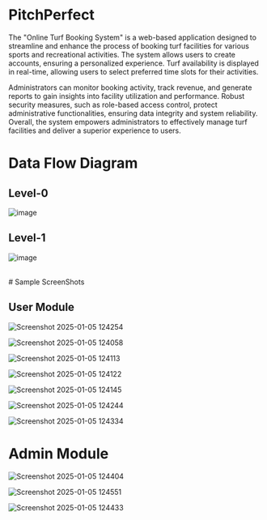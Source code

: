 # PitchPerfect
The "Online Turf Booking System" is a web-based application designed to streamline and enhance the process of booking turf facilities for various sports and recreational activities. The system allows users to create accounts, ensuring a personalized experience. Turf availability is displayed in real-time, allowing users to select preferred time slots for their activities. 

Administrators can monitor booking activity, track revenue, and generate reports to gain insights into facility utilization and performance. Robust security measures, such as role-based access control, protect administrative functionalities, ensuring data integrity and system reliability. Overall, the system empowers administrators to effectively manage turf facilities and deliver a superior experience to users.

# Data Flow Diagram

## Level-0
![image](https://github.com/user-attachments/assets/036857c7-9b2a-4956-84c3-cf5681886cd8)

## Level-1
![image](https://github.com/user-attachments/assets/cd1536c0-388c-47c3-ac10-508bf1417e43)

<br>
# Sample ScreenShots

## User Module

![Screenshot 2025-01-05 124254](https://github.com/user-attachments/assets/021ac8ce-ced3-403c-b30d-3e7beee2d666)

![Screenshot 2025-01-05 124058](https://github.com/user-attachments/assets/06ecb950-e59f-4975-8060-30778ab81b21)

![Screenshot 2025-01-05 124113](https://github.com/user-attachments/assets/e49961ae-a01f-4d45-9504-70844df1710d)

![Screenshot 2025-01-05 124122](https://github.com/user-attachments/assets/3da89a19-7cda-4a0e-8c66-e480a654e7d8)

![Screenshot 2025-01-05 124145](https://github.com/user-attachments/assets/8d6f7ad0-e2c8-4898-a65f-a7d526dcae60)

![Screenshot 2025-01-05 124244](https://github.com/user-attachments/assets/09136122-3722-4beb-92c7-6da0cb7fa193)

![Screenshot 2025-01-05 124334](https://github.com/user-attachments/assets/371afa67-2302-474f-bbd0-087559b12cd4)


# Admin Module

![Screenshot 2025-01-05 124404](https://github.com/user-attachments/assets/fd345409-7a88-4d42-bbe2-ee91a5886740)

![Screenshot 2025-01-05 124551](https://github.com/user-attachments/assets/f19754e3-bc51-4331-8d41-bd61f6670c1d)

![Screenshot 2025-01-05 124433](https://github.com/user-attachments/assets/9e3ed472-f6a0-4016-9213-f5c52d9547ef)
